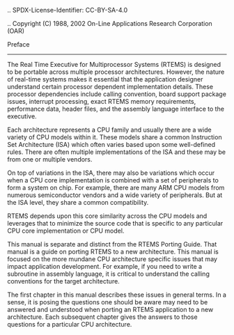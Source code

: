 .. SPDX-License-Identifier: CC-BY-SA-4.0

.. Copyright (C) 1988, 2002 On-Line Applications Research Corporation (OAR)

Preface
*******

The Real Time Executive for Multiprocessor Systems (RTEMS) is designed to be
portable across multiple processor architectures.  However, the nature of
real-time systems makes it essential that the application designer understand
certain processor dependent implementation details.  These processor
dependencies include calling convention, board support package issues,
interrupt processing, exact RTEMS memory requirements, performance data, header
files, and the assembly language interface to the executive.

Each architecture represents a CPU family and usually there are a wide variety
of CPU models within it.  These models share a common Instruction Set
Architecture (ISA) which often varies based upon some well-defined rules.
There are often multiple implementations of the ISA and these may be from one
or multiple vendors.

On top of variations in the ISA, there may also be variations which occur when
a CPU core implementation is combined with a set of peripherals to form a
system on chip.  For example, there are many ARM CPU models from numerous
semiconductor vendors and a wide variety of peripherals.  But at the ISA level,
they share a common compatibility.

RTEMS depends upon this core similarity across the CPU models and leverages
that to minimize the source code that is specific to any particular CPU core
implementation or CPU model.

This manual is separate and distinct from the RTEMS Porting Guide.  That manual
is a guide on porting RTEMS to a new architecture.  This manual is focused on
the more mundane CPU architecture specific issues that may impact application
development.  For example, if you need to write a subroutine in assembly
language, it is critical to understand the calling conventions for the target
architecture.

The first chapter in this manual describes these issues in general terms.  In a
sense, it is posing the questions one should be aware may need to be answered
and understood when porting an RTEMS application to a new architecture.  Each
subsequent chapter gives the answers to those questions for a particular CPU
architecture.
